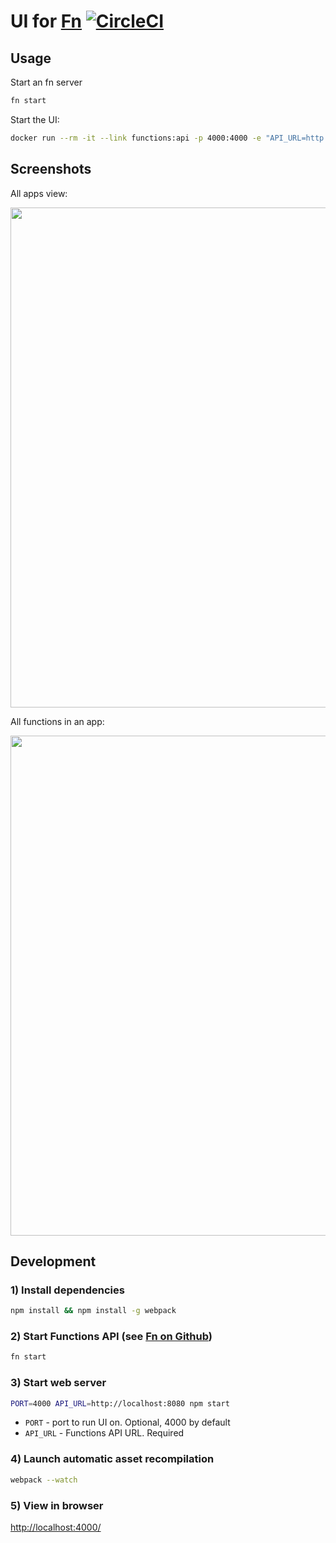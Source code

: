 # UI for [Fn](https://github.com/fnproject/fn) [![CircleCI](https://circleci.com/gh/fnproject/ui.svg?style=svg)](https://circleci.com/gh/fnproject/ui)

## Usage

Start an fn server

```sh
fn start
```

Start the UI:

```sh
docker run --rm -it --link functions:api -p 4000:4000 -e "API_URL=http://api:8080" fnproject/ui
```

## Screenshots

All apps view:

<img src="https://raw.githubusercontent.com/fnproject/ui/master/docs/screenshots/apps.png" width="800">

All functions in an app:

<img src="https://raw.githubusercontent.com/fnproject/ui/master/docs/screenshots/routes.png" width="800">

## Development

### 1) Install dependencies

```sh
npm install && npm install -g webpack
```

### 2) Start Functions API (see [Fn on Github](http://github.com/fnproject/fn))

```sh
fn start
```

### 3) Start web server

```sh
PORT=4000 API_URL=http://localhost:8080 npm start
```

* `PORT` - port to run UI on. Optional, 4000 by default
* `API_URL` - Functions API URL. Required

### 4) Launch automatic asset recompilation

```sh
webpack --watch
```

### 5) View in browser

[http://localhost:4000/](http://localhost:4000/)
